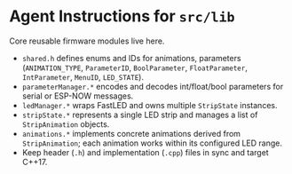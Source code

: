 # Agent Instructions for `src/lib`

Core reusable firmware modules live here.

- `shared.h` defines enums and IDs for animations, parameters (`ANIMATION_TYPE`, `ParameterID`, `BoolParameter`, `FloatParameter`, `IntParameter`, `MenuID`, `LED_STATE`).
- `parameterManager.*` encodes and decodes int/float/bool parameters for serial or ESP-NOW messages.
- `ledManager.*` wraps FastLED and owns multiple `StripState` instances.
- `stripState.*` represents a single LED strip and manages a list of `StripAnimation` objects.
- `animations.*` implements concrete animations derived from `StripAnimation`; each animation works within its configured LED range.
- Keep header (`.h`) and implementation (`.cpp`) files in sync and target C++17.
